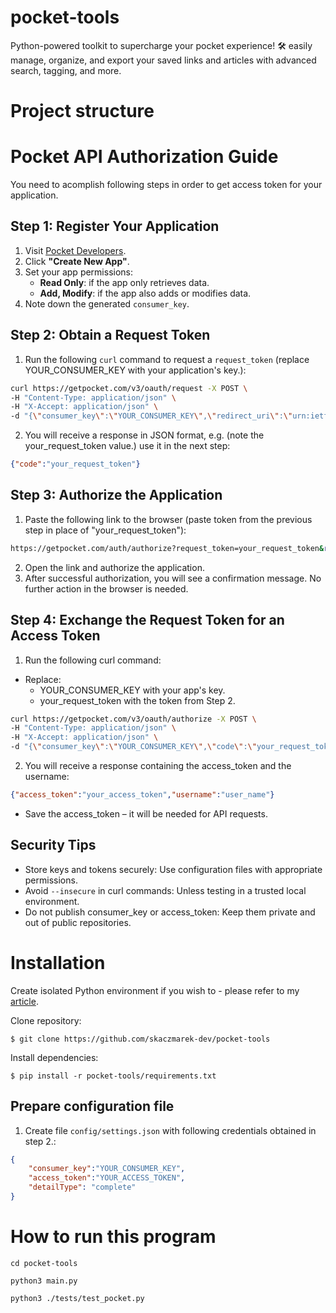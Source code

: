 # pocket-tools
Python-powered toolkit to supercharge your pocket experience! 🛠️ easily manage, organize, and export your saved links and articles with advanced search, tagging, and more.

# Project structure

# Pocket API Authorization Guide

You need to acomplish following steps in order to get access token for your application.

## Step 1: Register Your Application

1. Visit [Pocket Developers](https://getpocket.com/developer/).
2. Click **"Create New App"**.
3. Set your app permissions:
   - **Read Only**: if the app only retrieves data.
   - **Add, Modify**: if the app also adds or modifies data.
4. Note down the generated `consumer_key`.

## Step 2: Obtain a Request Token

1. Run the following `curl` command to request a `request_token` (replace YOUR_CONSUMER_KEY with your application's key.):

```bash
curl https://getpocket.com/v3/oauth/request -X POST \
-H "Content-Type: application/json" \
-H "X-Accept: application/json" \
-d "{\"consumer_key\":\"YOUR_CONSUMER_KEY\",\"redirect_uri\":\"urn:ietf:wg:oauth:2.0:oob\"}"
```
2. You will receive a response in JSON format, e.g. (note the your_request_token value.) use it in the next step:

```json
{"code":"your_request_token"}
```

## Step 3: Authorize the Application

1. Paste the following link to the browser (paste token from the previous step in place of "your_request_token"):

```bash
https://getpocket.com/auth/authorize?request_token=your_request_token&redirect_uri=urn:ietf:wg:oauth:2.0:oob
```

2. Open the link and authorize the application.
3. After successful authorization, you will see a confirmation message. No further action in the browser is needed.

## Step 4: Exchange the Request Token for an Access Token

1. Run the following curl command:

- Replace:
    - YOUR_CONSUMER_KEY with your app's key.
    - your_request_token with the token from Step 2.

```bash
curl https://getpocket.com/v3/oauth/authorize -X POST \
-H "Content-Type: application/json" \
-H "X-Accept: application/json" \
-d "{\"consumer_key\":\"YOUR_CONSUMER_KEY\",\"code\":\"your_request_token\"}"
```

2. You will receive a response containing the access_token and the username:

```json
{"access_token":"your_access_token","username":"user_name"}
```
* Save the access_token – it will be needed for API requests.

## Security Tips

- Store keys and tokens securely: Use configuration files with appropriate permissions.
- Avoid `--insecure` in curl commands: Unless testing in a trusted local environment.
- Do not publish consumer_key or access_token: Keep them private and out of public repositories.

# Installation

Create isolated Python environment if you wish to - please refer to my [article](https://skaczmarek-dev.github.io/posts/python-venv/).

Clone repository:

```
$ git clone https://github.com/skaczmarek-dev/pocket-tools
```

Install dependencies:

```
$ pip install -r pocket-tools/requirements.txt
```

## Prepare configuration file

1. Create file `config/settings.json` with following credentials obtained in step 2.:

```json
{
    "consumer_key":"YOUR_CONSUMER_KEY",
    "access_token":"YOUR_ACCESS_TOKEN",
    "detailType": "complete"
}
```

# How to run this program

```
cd pocket-tools
```
```
python3 main.py
```
```
python3 ./tests/test_pocket.py
```
